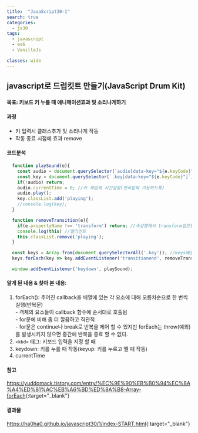 ```yaml
---
title:  "JavaScript30-1"
search: true
categories:
  - js30
tags:
  - javascript
  - es6
  - VanillaJs

classes: wide
---
```


## javascript로 드럼킷트 만들기(JavaScript Drum Kit)

#### 목표: 키보드 키 누를 때 애니메이션효과 및 소리나게하기 

#### 과정
  - 키 입력시 클래스추가 및 소리나게 작동
  - 작동 종료 시점에 효과 remove

#### 코드분석

```javascript
  function playSound(e){
    const audio = document.querySelector(`audio[data-key="${e.keyCode}"]`);
    const key = document.querySelector(`.key[data-key="${e.keyCode}"]`);
    if(!audio) return;
    audio.currentTime = 0; //키 재입력 시간설정(연속입력 가능하도록)
    audio.play();
    key.classList.add('playing');
    //console.log(key); 
  }

  function removeTransition(e){
    if(e.propertyName !== 'transform') return; //속성명에서 transform없으면 return
    console.log(this) //엘리먼트
    this.classList.remove('playing');
  }

  const keys = Array.from(document.querySelectorAll('.key')); //keys배열에 담고
  keys.forEach(key => key.addEventListener('transitionend', removeTransition)); //반복자 forEach사용해서 실행

  window.addEventListener('keydown', playSound);
```


#### 알게 된 내용 & 찾아 본 내용: 
  1. forEach(): 주어진 callback을 배열에 있는 각 요소에 대해 오름차순으로 한 번씩 실행(반복문)<br>
    - 객체의 요소들이 callback 함수에 순서대로 호출됨<br>
    - for문에 비해 좀 더 깔끔하고 직관적<br>
    - for문은 continue나 break로 반복을 제어 할 수 있지만 forEach는 throw(예외)를 발생시키지 않으면 중간에 반복을 종료 할 수 없다.<br>
  2. `<kbd>` 태그: 키보드 입력을 지정 할 때<br>
  3. keydown: 키를 누를 때 작동(keyup: 키를 누르고 뗄 때 작동)<br>
  4. currentTime 

#### 참고
<https://yuddomack.tistory.com/entry/%EC%9E%90%EB%B0%94%EC%8A%A4%ED%81%AC%EB%A6%BD%ED%8A%B8-Array-forEach>{:target="_blank"}

#### 결과물
<https://ha0ha0.github.io/javascript30/1/index-START.html>{:target="_blank"}
